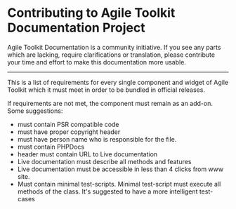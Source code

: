 Contributing to Agile Toolkit Documentation Project
====

Agile Toolkit Documentation is a community initiative. If you see any parts which are lacking, require clarifications or translation, please contribute your time and effort to make this documentation more usable.


--------------

This is a list of requirements for every single component and widget of Agile Toolkit which it must meet in order to be bundled in official releases.

If requirements are not met, the component must remain as an add-on. Some suggestions:

 - must contain PSR compatible code
 - must have proper copyright header
 - must have person name who is responsible for the file.
 - must contain PHPDocs
 - header must contain URL to Live documentation
 - Live documentation must describe all methods and features
 - Live documentation must be accessible in less than 4 clicks from www site.
 - Must contain minimal test-scripts. Minimal test-script must execute all methods of the class. It's suggested to have a more intelligent test-cases
